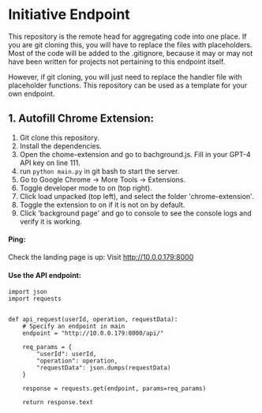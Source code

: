# Initiative Endpoint  

This repository is the remote head for aggregating code into one place. If you are git cloning this, you will have to replace the files with placeholders. Most of the code will be added to the .gitignore, because it may or may not have been written for projects not pertaining to this endpoint itself.  

However, if git cloning, you will just need to replace the handler file with placeholder functions. This repository can be used as a template for your own endpoint.  

## 1. Autofill Chrome Extension:  
1. Git clone this repository.  
2. Install the dependencies.  
3. Open the chome-extension and go to bachground.js. Fill in your GPT-4 API key on line 111.  
4. run `python main.py` in git bash to start the server.  
5. Go to Google Chrome -> More Tools -> Extensions.  
6. Toggle developer mode to on (top right).  
7. Click load unpacked (top left), and select the folder 'chrome-extension'.  
8. Toggle the extension to on if it is not on by default.  
9. Click 'background page' and go to console to see the console logs and verify it is working.  

#### Ping:  
Check the landing page is up:
Visit http://10.0.0.179:8000

#### Use the API endpoint:  
```
import json
import requests


def api_request(userId, operation, requestData):
    # Specify an endpoint in main
    endpoint = "http://10.0.0.179:8000/api/"

    req_params = {
        "userId": userId,
        "operation": operation,
        "requestData": json.dumps(requestData)
    }

    response = requests.get(endpoint, params=req_params)
    
    return response.text


```
